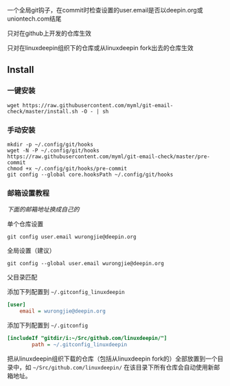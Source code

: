 一个全局git钩子，在commit时检查设置的user.email是否以deepin.org或uniontech.com结尾

只对在github上开发的仓库生效

只对在linuxdeepin组织下的仓库或从linuxdeepin fork出去的仓库生效

## Install

### 一键安装
```shell
wget https://raw.githubusercontent.com/myml/git-email-check/master/install.sh -O - | sh
```
### 手动安装
```
mkdir -p ~/.config/git/hooks
wget -N -P ~/.config/git/hooks https://raw.githubusercontent.com/myml/git-email-check/master/pre-commit
chmod +x ~/.config/git/hooks/pre-commit
git config --global core.hooksPath ~/.config/git/hooks
```

### 邮箱设置教程

*下面的邮箱地址换成自己的*

单个仓库设置

`git config user.email wurongjie@deepin.org`

全局设置（建议）

`git config --global user.email wurongjie@deepin.org`

父目录匹配

添加下列配置到 `~/.gitconfig_linuxdeepin`

```ini
[user]
	email = wurongjie@deepin.org
```

添加下列配置到 `~/.gitconfig`

```ini
[includeIf "gitdir/i:~/Src/github.com/linuxdeepin/"]
        path = ~/.gitconfig_linuxdeepin
```
把从linuxdeepin组织下载的仓库（包括从linuxdeepin fork的）全部放置到一个目录中，如 `~/Src/github.com/linuxdeepin/`
在该目录下所有仓库会自动使用新邮箱地址。
